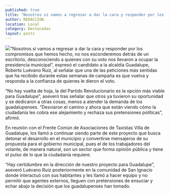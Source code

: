 ```yaml
---
published: true
title: "Nosotros sí vamos a regresar a dar la cara y responder por los compromisos que hemos hecho: Roberto Luévano "
author: REDACCION
location: Local
category: Destacadas
layout: posts
---
```


![](http://i.imgur.com/q0Y6jEim.jpg)“Nosotros sí vamos a regresar a dar la cara y responder por los compromisos que hemos hecho, no nos esconderemos detrás de un escritorio, desconociendo a quienes con su voto nos llevaron a ocupar la presidencia municipal”, expresó el candidato a la alcaldía Guadalupe, Roberto Luévano Ruiz, al señalar que una de las peticiones más sentidas que ha recibido durante estas semanas de campaña es que vuelva y responda a la confianza de quienes le dieron el voto. 

“No hay vuelta de hoja, la del Partido Revolucionario es la opción más viable para Guadalupe”, aseveró tras señalar que otros ya tuvieron su oportunidad y se dedicaron a otras cosas, menos a atender la demanda de los guadalupenses. “Desviaron el camino y ahora que están viendo cómo la ciudadanía les cobra ese alejamiento y rechaza sus pretensiones políticas”, afirmó. 

En reunión con el Frente Común de Asociaciones de Taxistas Villa de Guadalupe, los llamó a continuar siendo parte de este proyecto que busca detonar el desarrollo en el municipio y convertirse mensajeros de su propuesta para el gobierno municipal, pues el de los trabajadores del volante, de manera natural, son un sector que forma opinión pública y tiene el pulso de lo que la ciudadanía requiere.

“Hay certidumbre en la dirección de nuestro proyecto para Guadalupe”, aseveró Luévano Ruiz posteriormente en la comunidad de San Ignacio donde interactuó con sus habitantes y les llamó a hacer equipo y no permitir que agentes externos, lleguen con pretensiones de ensuciar y echar abajo la decisión que los guadalupenses han tomado.
